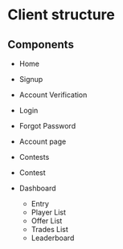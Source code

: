 # Client structure

## Components
* Home
* Signup
* Account Verification
* Login
* Forgot Password

* Account page
* Contests
* Contest 

* Dashboard
  * Entry
  * Player List
  * Offer List
  * Trades List
  * Leaderboard
